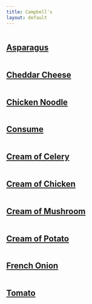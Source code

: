 ```yaml
---
title: Campbell's
layout: default
---
```

<div class="col-md-9 col-md-offset-3">
	<div class="projects">
		<div class="project-item">
			<a href="img/campbells/asparagus.jpg" data-lightbox="img">
				<img src="img/campbells/asparagus.jpg" alt="">
			</a>
			<h2 class="title">
			<a href="javascript:void(0);" name="#asparagus">Asparagus</a>
			</h2>
		</div>
		<div class="project-item">
			<a href="img/campbells/cheddarcheese.jpg" data-lightbox="img">
				<img src="img/campbells/cheddarcheese.jpg" alt="">
			</a>
			<h2 class="title">
			<a href="javascript:void(0);" name="#cheddarcheese">Cheddar Cheese</a>
			</h2>
		</div>
		<div class="project-item">
			<a href="img/campbells/chicken%20noodle.jpg" data-lightbox="img">
				<img src="img/campbells/chicken%20noodle.jpg" alt="">
			</a>
			<h2 class="title">
			<a href="javascript:void(0);" name="#chickennoodle">Chicken Noodle</a>
			</h2>
		</div>
		<div class="project-item">
			<a href="img/campbells/consume.jpg" data-lightbox="img">
				<img src="img/campbells/consume.jpg" alt="">
			</a>
			<h2 class="title">
			<a href="javascript:void(0);" name="#consume">Consume</a>
			</h2>
		</div>
		<div class="project-item">
			<a href="img/campbells/creamofcelery.jpg" data-lightbox="img">
				<img src="img/campbells/creamofcelery.jpg" alt="">
			</a>
			<h2 class="title">
			<a href="javascript:void(0);" name="#creamofcelery">Cream of Celery</a>
			</h2>
		</div>
		<div class="project-item">
			<a href="img/campbells/creamofchickenhealthy.jpg" data-lightbox="img">
				<img src="img/campbells/creamofchickenhealthy.jpg" alt="">
			</a>
			<h2 class="title">
			<a href="javascript:void(0);" name="#creamofchicken">Cream of Chicken</a>
			</h2>
		</div>
		<div class="project-item">
			<a href="img/campbells/creamofmushroom.jpg" data-lightbox="img">
				<img src="img/campbells/creamofmushroom.jpg" alt="">
			</a>
			<h2 class="title">
			<a href="javascript:void(0);" name="#creamofmushroom">Cream of Mushroom</a>
			</h2>
		</div>
		<div class="project-item">
			<a href="img/campbells/creamofpotator.jpg" data-lightbox="img">
				<img src="img/campbells/creamofpotato.jpg" alt="">
			</a>
			<h2 class="title">
			<a href="javascript:void(0);" name="#creamofpotato">Cream of Potato</a>
			</h2>
		</div>
		<div class="project-item">
			<a href="img/campbells/frenchonion.jpg" data-lightbox="img">
				<img src="img/campbells/frenchonion.jpg" alt="">
			</a>
			<h2 class="title">
			<a href="javascript:void(0);" name="#frenchononion">French Onion</a>
			</h2>
		</div>
		<div class="project-item">
			<a href="img/campbells/tomato.jpg" data-lightbox="img">
				<img src="img/campbells/tomato.jpg" alt="">
			</a>
			<h2 class="title">
			<a href="javascript:void(0);" name="#tomato">Tomato</a>
			</h2>
		</div>
	</div>
</div>